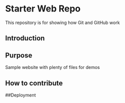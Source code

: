 # Starter Web Repo

This repository is for showing how Git and GitHub work

## Introduction

## Purpose

Sample website with plenty of files for demos

## How to contribute
##Deployment